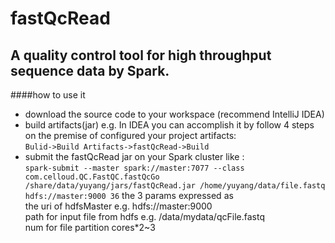 fastQcRead
===
A quality control tool for high throughput sequence data by Spark.
---
####how to use it
* download the source code to your workspace (recommend IntelliJ IDEA)
* build artifacts(jar) e.g. In IDEA you can accomplish it by follow 4 steps on the premise of configured your project artifacts:<br> `Bulid->Build Artifacts->fastQcRead->Build`
* submit the fastQcRead jar on your Spark cluster like :<br>
`spark-submit --master spark://master:7077 --class com.celloud.QC.FastQC.fastQcGo /share/data/yuyang/jars/fastQcRead.jar /home/yuyang/data/file.fastq hdfs://master:9000 36` the 3 params expressed as <br>
the uri of hdfsMaster e.g. hdfs://master:9000<br>
path for input file from hdfs e.g. /data/mydata/qcFile.fastq<br>
num for file partition  cores*2~3<br>
